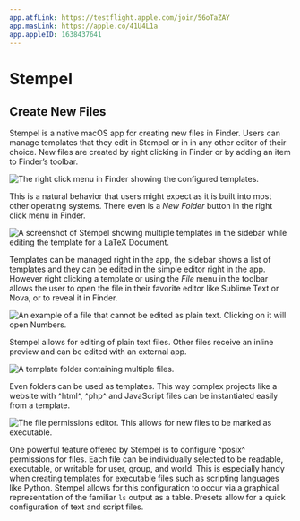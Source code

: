 ```yaml
---
app.atfLink: https://testflight.apple.com/join/56oTaZAY
app.masLink: https://apple.co/41U4L1a
app.appleID: 1638437641
---
```


# Stempel
## Create New Files

Stempel is a native macOS app for creating new files in Finder.
Users can manage templates that they edit in Stempel or in in any other editor of their choice.
New files are created by right clicking in Finder or by adding an item to Finder’s toolbar.

![The right click menu in Finder showing the configured templates.](right-click.png)

This is a natural behavior that users might expect as it is built into most other operating systems.
There even is a *New Folder* button in the right click menu in Finder.

![A screenshot of Stempel showing multiple templates in the sidebar while editing the template for a LaTeX Document.](main.png)

Templates can be managed right in the app, the sidebar shows a list of templates and they can be edited in the simple editor right in the app.
However right clicking a template or using the *File* menu in the toolbar allows the user to open the file in their favorite editor like Sublime Text or Nova, or to reveal it in Finder.

![An example of a file that cannot be edited as plain text. Clicking on it will open Numbers.](complex.png)

Stempel allows for editing of plain text files.
Other files receive an inline preview and can be edited with an external app.

![A template folder containing multiple files.](folders.png)

Even folders can be used as templates.
This way complex projects like a website with ^html^, ^php^ and JavaScript files can be instantiated easily from a template.

![The file permissions editor. This allows for new files to be marked as executable.](permissions.png)

One powerful feature offered by Stempel is to configure ^posix^ permissions for files.
Each file can be individually selected to be readable, executable, or writable for user, group, and world.
This is especially handy when creating templates for executable files such as scripting languages like Python.
Stempel allows for this configuration to occur via a graphical representation of the familiar `ls` output as a table.
Presets allow for a quick configuration of text and script files.
